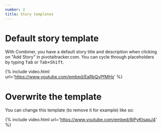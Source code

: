 ```yaml
---
number: 2
title: Story templates
---
```

Default story template
======================

With Combiner, you have a default story title and description when clicking on
"Add Story" in pivotaltracker.com. You can cycle through placeholders by typing
<kbd>Tab</kbd> or <kbd>Tab+Shift</kbd>.

{% include video.html url='https://www.youtube.com/embed/EaRbQvPfMHs' %}

Overwrite the template
======================

You can change this template (to remove it for example) like so:

{% include video.html url='https://www.youtube.com/embed/8jPyKtsapJ4' %}
